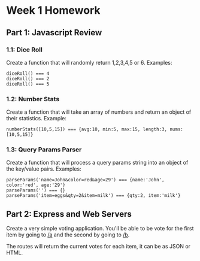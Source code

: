 # Week 1 Homework

## Part 1: Javascript Review

### 1.1: Dice Roll
Create a function that will randomly return 1,2,3,4,5 or 6. Examples:
```
diceRoll() === 4
diceRoll() === 2
diceRoll() === 5
```

### 1.2: Number Stats
Create a function that will take an array of numbers and return an object of their statistics.  Example:
```
numberStats([10,5,15]) === {avg:10, min:5, max:15, length:3, nums:[10,5,15]}
```

### 1.3: Query Params Parser
Create a function that will process a query params string into an object of the key/value pairs.  Examples:
```
parseParams('name=John&color=red&age=29') === {name:'John', color:'red', age:'29'}
parseParams('') === {}
parseParams('item=eggs&qty=2&item=milk') === {qty:2, item:'milk'}
```

## Part 2: Express and Web Servers

Create a very simple voting application.  You'll be able to be vote for the first item by going to [/a](`http://localhost:3000/a) and the second by going to [/b](http://localhost:3000/b).

The routes will return the current votes for each item, it can be as JSON or HTML.
